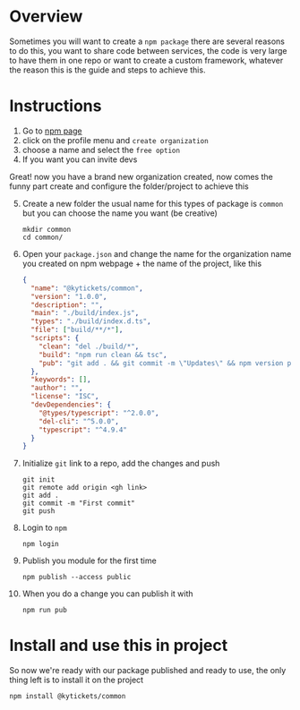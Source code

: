 # Overview

Sometimes you will want to create a `npm package` there are several reasons to do this, you want to share code between services, the code is very large to have them in one repo or want to create a custom framework, whatever the reason this is the guide and steps to achieve this.

# Instructions

1. Go to [npm page](https://www.npmjs.com/)
2. click on the profile menu and `create organization`
3. choose a name and select the `free option`
4. If you want you can invite devs

Great! now you have a brand new organization created, now comes the funny part create and configure the folder/project to achieve this

5. Create a new folder the usual name for this types of package is `common` but you can choose the name you want (be creative)
   ```console
   mkdir common
   cd common/
   ```
6. Open your `package.json` and change the name for the organization name you created on npm webpage + the name of the project, like this

   ```json
   {
     "name": "@kytickets/common",
     "version": "1.0.0",
     "description": "",
     "main": "./build/index.js",
     "types": "./build/index.d.ts",
     "file": ["build/**/*"],
     "scripts": {
       "clean": "del ./build/*",
       "build": "npm run clean && tsc",
       "pub": "git add . && git commit -m \"Updates\" && npm version patch && npm run build && npm publish && npm push"
     },
     "keywords": [],
     "author": "",
     "license": "ISC",
     "devDependencies": {
       "@types/typescript": "^2.0.0",
       "del-cli": "^5.0.0",
       "typescript": "^4.9.4"
     }
   }
   ```

7. Initialize `git` link to a repo, add the changes and push

   ```console
   git init
   git remote add origin <gh link>
   git add .
   git commit -m "First commit"
   git push
   ```

8. Login to `npm`

   ```console
   npm login
   ```

9. Publish you module for the first time

   ```console
   npm publish --access public
   ```

10. When you do a change you can publish it with

    ```console
    npm run pub
    ```

# Install and use this in project

So now we're ready with our package published and ready to use, the only thing left is to install it on the project

```console
npm install @kytickets/common
```
